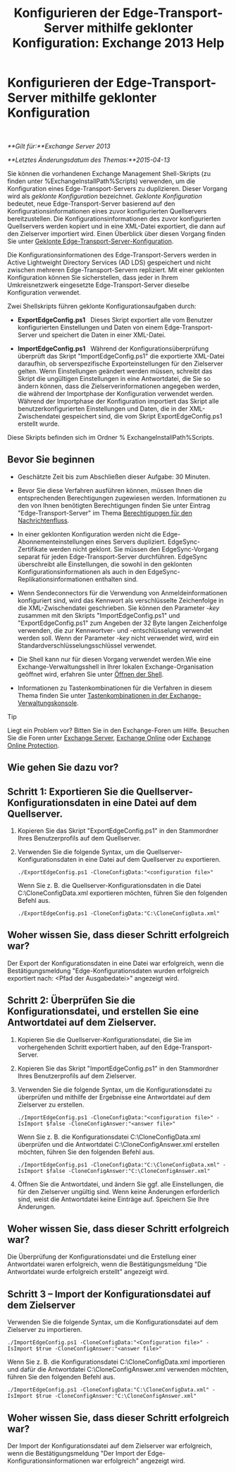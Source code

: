 ﻿---
title: 'Konfigurieren der Edge-Transport-Server mithilfe geklonter Konfiguration: Exchange 2013 Help'
TOCTitle: Konfigurieren der Edge-Transport-Server mithilfe geklonter Konfiguration
ms:assetid: 0bbc83e3-e5e8-4480-a8a6-15f035360856
ms:mtpsurl: https://technet.microsoft.com/de-de/library/Aa996008(v=EXCHG.150)
ms:contentKeyID: 61180463
ms.date: 04/24/2018
mtps_version: v=EXCHG.150
ms.translationtype: HT
---

# Konfigurieren der Edge-Transport-Server mithilfe geklonter Konfiguration

 

_**Gilt für:**Exchange Server 2013_

_**Letztes Änderungsdatum des Themas:**2015-04-13_

Sie können die vorhandenen Exchange Management Shell-Skripts (zu finden unter %ExchangeInstallPath%Scripts) verwenden, um die Konfiguration eines Edge-Transport-Servers zu duplizieren. Dieser Vorgang wird als *geklonte Konfiguration* bezeichnet. *Geklonte Konfiguration* bedeutet, neue Edge-Transport-Server basierend auf den Konfigurationsinformationen eines zuvor konfigurierten Quellservers bereitzustellen. Die Konfigurationsinformationen des zuvor konfigurierten Quellservers werden kopiert und in eine XML-Datei exportiert, die dann auf den Zielserver importiert wird. Einen Überblick über diesen Vorgang finden Sie unter [Geklonte Edge-Transport-Server-Konfiguration](edge-transport-server-cloned-configuration-exchange-2013-help.md).

Die Konfigurationsinformationen des Edge-Transport-Servers werden in Active Lightweight Directory Services (AD LDS) gespeichert und nicht zwischen mehreren Edge-Transport-Servern repliziert. Mit einer geklonten Konfiguration können Sie sicherstellen, dass jeder in Ihrem Umkreisnetzwerk eingesetzte Edge-Transport-Server dieselbe Konfiguration verwendet.

Zwei Shellskripts führen geklonte Konfigurationsaufgaben durch:

  - **ExportEdgeConfig.ps1**   Dieses Skript exportiert alle vom Benutzer konfigurierten Einstellungen und Daten von einem Edge-Transport-Server und speichert die Daten in einer XML-Datei.

  - **ImportEdgeConfig.ps1**   Während der Konfigurationsüberprüfung überprüft das Skript "ImportEdgeConfig.ps1" die exportierte XML-Datei daraufhin, ob serverspezifische Exporteinstellungen für den Zielserver gelten. Wenn Einstellungen geändert werden müssen, schreibt das Skript die ungültigen Einstellungen in eine Antwortdatei, die Sie so ändern können, dass die Zielserverinformationen angegeben werden, die während der Importphase der Konfiguration verwendet werden. Während der Importphase der Konfiguration importiert das Skript alle benutzerkonfigurierten Einstellungen und Daten, die in der XML-Zwischendatei gespeichert sind, die vom Skript ExportEdgeConfig.ps1 erstellt wurde.

Diese Skripts befinden sich im Ordner % ExchangeInstallPath%Scripts.

## Bevor Sie beginnen

  - Geschätzte Zeit bis zum Abschließen dieser Aufgabe: 30 Minuten.

  - Bevor Sie diese Verfahren ausführen können, müssen Ihnen die entsprechenden Berechtigungen zugewiesen werden. Informationen zu den von Ihnen benötigten Berechtigungen finden Sie unter Eintrag "Edge-Transport-Server" im Thema [Berechtigungen für den Nachrichtenfluss](mail-flow-permissions-exchange-2013-help.md).

  - In einer geklonten Konfiguration werden nicht die Edge-Abonnementeinstellungen eines Servers dupliziert. EdgeSync-Zertifikate werden nicht geklont. Sie müssen den EdgeSync-Vorgang separat für jeden Edge-Transport-Server durchführen. EdgeSync überschreibt alle Einstellungen, die sowohl in den geklonten Konfigurationsinformationen als auch in den EdgeSync-Replikationsinformationen enthalten sind.

  - Wenn Sendeconnectors für die Verwendung von Anmeldeinformationen konfiguriert sind, wird das Kennwort als verschlüsselte Zeichenfolge in die XML-Zwischendatei geschrieben. Sie können den Parameter *-key* zusammen mit den Skripts "ImportEdgeConfig.ps1" und "ExportEdgeConfig.ps1" zum Angeben der 32 Byte langen Zeichenfolge verwenden, die zur Kennwortver- und -entschlüsselung verwendet werden soll. Wenn der Parameter *-key* nicht verwendet wird, wird ein Standardverschlüsselungsschlüssel verwendet.

  - Die Shell kann nur für diesen Vorgang verwendet werden.Wie eine Exchange-Verwaltungsshell in Ihrer lokalen Exchange-Organisation geöffnet wird, erfahren Sie unter [Öffnen der Shell](https://technet.microsoft.com/de-de/library/dd638134\(v=exchg.150\)).

  - Informationen zu Tastenkombinationen für die Verfahren in diesem Thema finden Sie unter [Tastenkombinationen in der Exchange-Verwaltungskonsole](keyboard-shortcuts-in-the-exchange-admin-center-exchange-online-protection-help.md).


> [!TIP]
> Liegt ein Problem vor? Bitten Sie in den Exchange-Foren um Hilfe. Besuchen Sie die Foren unter <A href="https://go.microsoft.com/fwlink/p/?linkid=60612">Exchange Server</A>, <A href="https://go.microsoft.com/fwlink/p/?linkid=267542">Exchange Online</A> oder <A href="https://go.microsoft.com/fwlink/p/?linkid=285351">Exchange Online Protection</A>.



## Wie gehen Sie dazu vor?

## Schritt 1: Exportieren Sie die Quellserver-Konfigurationsdaten in eine Datei auf dem Quellserver.

1.  Kopieren Sie das Skript "ExportEdgeConfig.ps1" in den Stammordner Ihres Benutzerprofils auf dem Quellserver.

2.  Verwenden Sie die folgende Syntax, um die Quellserver-Konfigurationsdaten in eine Datei auf dem Quellserver zu exportieren.
    
        ./ExportEdgeConfig.ps1 -CloneConfigData:"<configuration file>"
    
    Wenn Sie z. B. die Quellserver-Konfigurationsdaten in die Datei C:\\CloneConfigData.xml exportieren möchten, führen Sie den folgenden Befehl aus.
    
        ./ExportEdgeConfig.ps1 -CloneConfigData:"C:\CloneConfigData.xml"

## Woher wissen Sie, dass dieser Schritt erfolgreich war?

Der Export der Konfigurationsdaten in eine Datei war erfolgreich, wenn die Bestätigungsmeldung "Edge-Konfigurationsdaten wurden erfolgreich exportiert nach: \<Pfad der Ausgabedatei\>" angezeigt wird.

## Schritt 2: Überprüfen Sie die Konfigurationsdatei, und erstellen Sie eine Antwortdatei auf dem Zielserver.

1.  Kopieren Sie die Quellserver-Konfigurationsdatei, die Sie im vorhergehenden Schritt exportiert haben, auf den Edge-Transport-Server.

2.  Kopieren Sie das Skript "ImportEdgeConfig.ps1" in den Stammordner Ihres Benutzerprofils auf dem Zielserver.

3.  Verwenden Sie die folgende Syntax, um die Konfigurationsdatei zu überprüfen und mithilfe der Ergebnisse eine Antwortdatei auf dem Zielserver zu erstellen.
    
        ./ImportEdgeConfig.ps1 -CloneConfigData:"<configuration file>" -IsImport $false -CloneConfigAnswer:"<answer file>"
    
    Wenn Sie z. B. die Konfigurationsdatei C:\\CloneConfigData.xml überprüfen und die Antwortdatei C:\\CloneConfigAnswer.xml erstellen möchten, führen Sie den folgenden Befehl aus.
    
        ./ImportEdgeConfig.ps1 -CloneConfigData:"C:\CloneConfigData.xml" -IsImport $false -CloneConfigAnswer:"C:\CloneConfigAnswer.xml"

4.  Öffnen Sie die Antwortdatei, und ändern Sie ggf. alle Einstellungen, die für den Zielserver ungültig sind. Wenn keine Änderungen erforderlich sind, weist die Antwortdatei keine Einträge auf. Speichern Sie Ihre Änderungen.

## Woher wissen Sie, dass dieser Schritt erfolgreich war?

Die Überprüfung der Konfigurationsdatei und die Erstellung einer Antwortdatei waren erfolgreich, wenn die Bestätigungsmeldung "Die Antwortdatei wurde erfolgreich erstellt" angezeigt wird.

## Schritt 3 – Import der Konfigurationsdatei auf dem Zielserver

Verwenden Sie die folgende Syntax, um die Konfigurationsdatei auf dem Zielserver zu importieren.

    ./ImportEdgeConfig.ps1 -CloneConfigData:"<Configuration file>" -IsImport $true -CloneConfigAnswer:"<answer file>"

Wenn Sie z. B. die Konfigurationsdatei C:\\CloneConfigData.xml importieren und dafür die Antwortdatei C:\\CloneConfigAnswer.xml verwenden möchten, führen Sie den folgenden Befehl aus.

    ./ImportEdgeConfig.ps1 -CloneConfigData:"C:\CloneConfigData.xml" -IsImport $true -CloneConfigAnswer:"C:\CloneConfigAnswer.xml"

## Woher wissen Sie, dass dieser Schritt erfolgreich war?

Der Import der Konfigurationsdatei auf dem Zielserver war erfolgreich, wenn die Bestätigungsmeldung "Der Import der Edge-Konfigurationsinformationen war erfolgreich" angezeigt wird.

